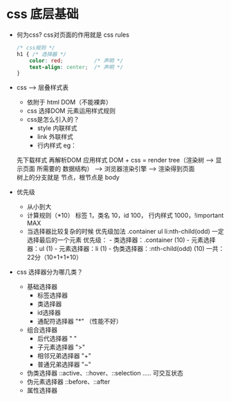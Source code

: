 # css 底层基础

- 何为css?
    css对页面的作用就是 css rules
    ```css
    /* css规则 */
    h1 { /* 选择器 */
        color: red;          /* 声明 */
        text-align: center;  /* 声明 */
    }
    ```

- css --> 层叠样式表
   - 依附于 html DOM（不能裸奔）
   - css 选择DOM 元素运用样式规则
   - css是怎么引入的？
       - style 内联样式
       - link 外联样式
       - 行内样式  eg：<p style="color:blue;"></p>

    先下载样式 再解析DOM 应用样式
    DOM + css = render tree（渲染树 --> 显示页面 所需要的 数据结构）
    --> 浏览器渲染引擎 --> 渲染得到页面  
    树上的分支就是 节点，根节点是 body

- 优先级
   - 从小到大
   - 计算规则（*10）
        标签 1，类名 10，id 100， 行内样式 1000，!important MAX
   - 当选择器比较复杂的时候 优先级加法
        .container ul li:nth-child(odd)
            一定选择最后的一个元素
        优先级：
           - 类选择器：.container (10)
           - 元素选择器：ul (1)
           - 元素选择器：li (1)
           - 伪类选择器：:nth-child(odd) (10)
            一共：22分（10+1+1+10）

- css 选择器分为哪几类？
   - 基础选择器
       - 标签选择器
       - 类选择器
       - id选择器
       - 通配符选择器 "*" （性能不好）
   - 组合选择器
       - 后代选择器 " "
       - 子元素选择器 ">"
       - 相邻兄弟选择器 "+"
       - 普通兄弟选择器 "~"
   - 伪类选择器
        ::active、::hover、::selection ..... 可交互状态
   - 伪元素选择器
        ::before、::after
   - 属性选择器